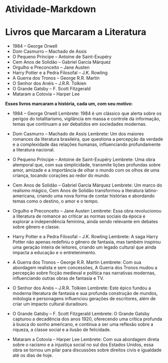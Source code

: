 # Atividade-Markdown
# **Livros que Marcaram a Literatura**

* 1984 – George Orwell
* Dom Casmurro – Machado de Assis
* O Pequeno Príncipe – Antoine de Saint-Exupéry
* Cem Anos de Solidão – Gabriel García Márquez
* Orgulho e Preconceito – Jane Austen
* Harry Potter e a Pedra Filosofal – J.K. Rowling
* A Guerra dos Tronos – George R.R. Martin
* O Senhor dos Anéis – J.R.R. Tolkien
* O Grande Gatsby – F. Scott Fitzgerald
* Mataram a Cotovia – Harper Lee

 __Esses livros marcaram a história, cada um, com seu motivo:__

* 1984 – George Orwell
Lembrete: 1984 é um clássico que alerta sobre os perigos do totalitarismo, vigilância em massa e controle da informação, temas que continuam a ser debatidos em sociedades modernas.

* Dom Casmurro – Machado de Assis
  Lembrete: Um dos maiores romances da literatura brasileira, que questiona a percepção da verdade e a complexidade das relações humanas, influenciando profundamente a literatura nacional.

* O Pequeno Príncipe – Antoine de Saint-Exupéry
Lembrete: Uma obra atemporal que, com sua simplicidade, transmite lições profundas sobre amor, amizade e a importância de olhar o mundo com os olhos de uma criança, tocando corações ao redor do mundo.

* Cem Anos de Solidão – Gabriel García Márquez
Lembrete: Um marco do realismo mágico, Cem Anos de Solidão transformou a literatura latino-americana, criando uma nova forma de contar histórias e abordando temas como o destino, o amor e o tempo.

* Orgulho e Preconceito – Jane Austen
Lembrete: Essa obra revolucionou a literatura de romance ao criticar as normas sociais da época e explorar a independência feminina, ainda sendo relevante em debates sobre gênero e classe.

* Harry Potter e a Pedra Filosofal – J.K. Rowling
Lembrete: A saga Harry Potter não apenas redefiniu o gênero de fantasia, mas também inspirou uma geração inteira de leitores, criando um legado cultural que ainda impacta a educação e o entretenimento.

* A Guerra dos Tronos – George R.R. Martin
Lembrete: Com sua abordagem realista e sem concessões, A Guerra dos Tronos mudou a percepção sobre ficção medieval e política nas narrativas modernas, influenciando outras obras de fantasia e TV.

* O Senhor dos Anéis – J.R.R. Tolkien
Lembrete: Este épico fundou a moderna literatura de fantasia e sua profunda construção de mundos, mitologia e personagens influenciou gerações de escritores, além de criar um impacto cultural duradouro.

* O Grande Gatsby – F. Scott Fitzgerald
Lembrete: O Grande Gatsby capturou a decadência dos anos 1920, oferecendo uma crítica profunda à busca do sonho americano, e continua a ser uma reflexão sobre a riqueza, a classe social e a ilusão de felicidade.

* Mataram a Cotovia – Harper Lee
Lembrete: Com sua abordagem direta sobre o racismo e a injustiça social no sul dos Estados Unidos, essa obra se tornou um pilar para discussões sobre direitos civis e igualdade até os dias de hoje.
